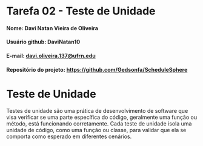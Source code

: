 # Tarefa 02 - Teste de Unidade

#### Nome: Davi Natan Vieira de Oliveira
#### Usuário github: DaviNatan10
#### E-mail: davi.oliveira.137@ufrn.edu
#### Repositório do projeto: https://github.com/Gedsonfa/ScheduleSphere

# Teste de Unidade
Testes de unidade são uma prática de desenvolvimento de software que visa verificar se uma parte específica do código, geralmente uma função ou método, está funcionando corretamente. Cada teste de unidade isola uma unidade de código, como uma função ou classe, para validar que ela se comporta como esperado em diferentes cenários.